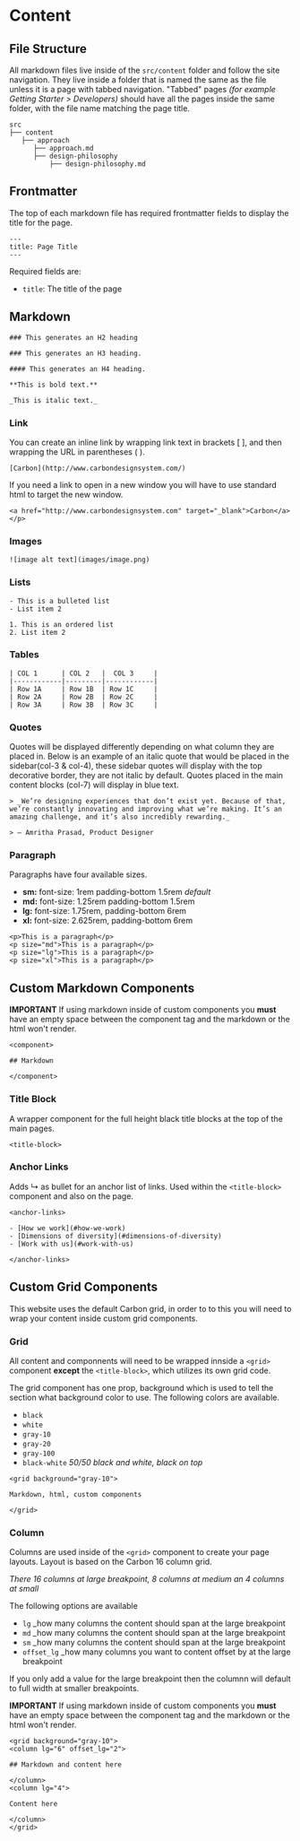 # Content

## File Structure

All markdown files live inside of the `src/content` folder and follow the site navigation. They live inside a folder that is named the same as the file unless it is a page with tabbed navigation. "Tabbed" pages _(for example Getting Starter > Developers)_ should have all the pages inside the same folder, with the file name matching the page title.

```
src
├── content
   ├── approach
      ├── approach.md
      ├── design-philosophy
          ├── design-philosophy.md
```

## Frontmatter

The top of each markdown file has required frontmatter fields to display the title for the page.

```
---
title: Page Title
---
```

Required fields are:

- `title`: The title of the page

## Markdown

    ### This generates an H2 heading

    ### This generates an H3 heading.

    #### This generates an H4 heading.

    **This is bold text.**

    _This is italic text._

### Link

You can create an inline link by wrapping link text in brackets [ ], and then wrapping the URL in parentheses ( ).

`[Carbon](http://www.carbondesignsystem.com/)`

If you need a link to open in a new window you will have to use standard html to target the new window.

`<a href="http://www.carbondesignsystem.com" target="_blank">Carbon</a></p>`

### Images

`![image alt text](images/image.png)`

### Lists
```
- This is a bulleted list
- List item 2

1. This is an ordered list
2. List item 2
```

### Tables


    | COL 1      | COL 2   |  COL 3     |
    |------------|---------|------------|
    | Row 1A     | Row 1B  | Row 1C     |
    | Row 2A     | Row 2B  | Row 2C     |
    | Row 3A     | Row 3B  | Row 3C     |

### Quotes

Quotes will be displayed differently depending on what column they are placed in. Below is an example of an italic quote that would be placed in the sidebar(col-3 & col-4), these sidebar quotes will display with the top decorative border, they are not italic by default. Quotes placed in the main content blocks (col-7) will display in blue text.

```
> _We’re designing experiences that don’t exist yet. Because of that, we’re constantly innovating and improving what we’re making. It’s an amazing challenge, and it’s also incredibly rewarding._

> — Amritha Prasad, Product Designer
```

### Paragraph

Paragraphs have four available sizes.

- **sm:** font-size: 1rem padding-bottom 1.5rem   *default*
- **md:** font-size: 1.25rem padding-bottom 1.5rem
- **lg:** font-size: 1.75rem, padding-bottom 6rem
- **xl:** font-size: 2.625rem, padding-bottom 6rem

```
<p>This is a paragraph</p>
<p size="md">This is a paragraph</p>
<p size="lg">This is a paragraph</p>
<p size="xl">This is a paragraph</p>
```

## Custom Markdown Components

**IMPORTANT** If using markdown inside of custom components you **must** have an empty space between the component tag and the markdown or the html won't render.

```
<component>

## Markdown

</component>
```
### Title Block

A wrapper component for the full height black title blocks at the top of the main pages. 

`<title-block>`

### Anchor Links

Adds ↳ as bullet for an anchor list of links. Used within the `<title-block>` component and also on the page.

```
<anchor-links>

- [How we work](#how-we-work)
- [Dimensions of diversity](#dimensions-of-diversity)
- [Work with us](#work-with-us)

</anchor-links>
```

## Custom Grid Components

This website uses the default Carbon grid, in order to to this you will need to wrap your content inside custom grid components. 

### Grid

All content and componnents will need to be wrapped innside a `<grid>` component **except** the `<title-block>`, which utilizes its own grid code. 

The grid component has one prop, background which is used to tell the section what background color to use. The following colors are available.

- `black`
- `white`
- `gray-10`
- `gray-20`
- `gray-100`
- `black-white` _50/50 black and white, black on top_

```
<grid background="gray-10">

Markdown, html, custom components

</grid>
```

### Column
Columns are used inside of the `<grid>` component to create your page layouts. Layout is based on the Carbon 16 column grid. 

*There 16 columns at large breakpoint, 8 columns at medium an 4 columns at small*

The following options are available

- `lg` _how many columns the content should span at the large breakpoint
- `md` _how many columns the content should span at the large breakpoint
- `sm` _how many columns the content should span at the large breakpoint
- `offset_lg` _how many columns you want to content offset by at the large breakpoint

If you only add a value for the large breakpoint then the columnn will default to full width at smaller breakpoints.

**IMPORTANT** If using markdown inside of custom components you **must** have an empty space between the component tag and the markdown or the html won't render.

```
<grid background="gray-10">
<column lg="6" offset_lg="2">

## Markdown and content here

</column>
<column lg="4">

Content here

</column>
</grid>
```
